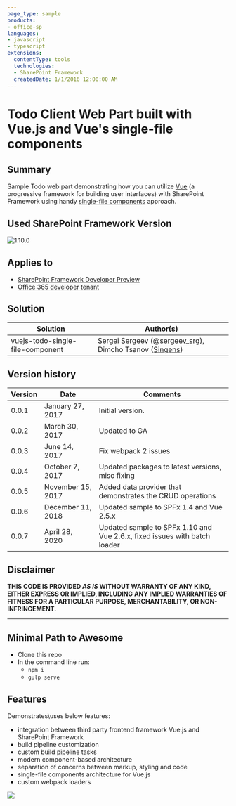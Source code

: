 ```yaml
---
page_type: sample
products:
- office-sp
languages:
- javascript
- typescript
extensions:
  contentType: tools
  technologies:
  - SharePoint Framework
  createdDate: 1/1/2016 12:00:00 AM
---
```

# Todo Client Web Part built with Vue.js and Vue's single-file components

## Summary

Sample Todo web part demonstrating how you can utilize [Vue](https://vuejs.org/v2) (a progressive framework for building user interfaces) with SharePoint Framework using handy [single-file components](https://vuejs.org/v2/guide/single-file-components.html) approach. 

## Used SharePoint Framework Version

![1.10.0](https://img.shields.io/badge/drop-1.10.0-green.svg)

## Applies to

* [SharePoint Framework Developer Preview](http://dev.office.com/sharepoint/docs/spfx/sharepoint-framework-overview)
* [Office 365 developer tenant](http://dev.office.com/sharepoint/docs/spfx/set-up-your-developer-tenant)

## Solution

Solution|Author(s)
--------|---------
vuejs-todo-single-file-component|Sergei Sergeev ([@sergeev_srg](https://twitter.com/sergeev_srg)), Dimcho Tsanov ([Singens](http://singens.com))

## Version history

Version|Date|Comments
-------|----|--------
0.0.1|January 27, 2017|Initial version.
0.0.2|March 30, 2017|Updated to GA
0.0.3|June 14, 2017|Fix webpack 2 issues
0.0.4|October 7, 2017|Updated packages to latest versions, misc fixing
0.0.5|November 15, 2017|Added data provider that demonstrates the CRUD operations
0.0.6|December 11, 2018|Updated sample to SPFx 1.4 and Vue 2.5.x
0.0.7|April 28, 2020|Updated sample to SPFx 1.10 and Vue 2.6.x, fixed issues with batch loader

## Disclaimer

**THIS CODE IS PROVIDED *AS IS* WITHOUT WARRANTY OF ANY KIND, EITHER EXPRESS OR IMPLIED, INCLUDING ANY IMPLIED WARRANTIES OF FITNESS FOR A PARTICULAR PURPOSE, MERCHANTABILITY, OR NON-INFRINGEMENT.**

---

## Minimal Path to Awesome

- Clone this repo
- In the command line run:
  - `npm i`
  - `gulp serve`

## Features

Demonstrates\uses below features:

 - integration between third party frontend framework Vue.js and SharePoint Framework
 - build pipeline customization
 - custom build pipeline tasks
 - modern component-based architecture
 - separation of concerns between markup, styling and code
 - single-file components architecture for Vue.js
 - custom webpack loaders

 <img src="https://telemetry.sharepointpnp.com/sp-dev-fx-webparts/samples/vuejs-todo-single-file-component" />
